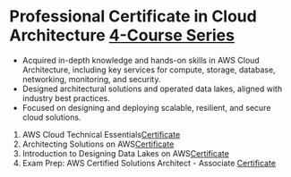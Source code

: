 # Professional Certificate in Cloud Architecture [4-Course Series](https://www.coursera.org/programs/los-gatos-library-pjaqd/professional-certificates/aws-cloud-solutions-architect?source=search#courses)

   * Acquired in-depth knowledge and hands-on skills in AWS Cloud Architecture, including key services for compute, storage, database, networking, monitoring, and security.
   * Designed architectural solutions and operated data lakes, aligned with industry best practices.
   * Focused on designing and deploying scalable, resilient, and secure cloud solutions.

1. AWS Cloud Technical Essentials[Certificate](https://www.coursera.org/account/accomplishments/verify/DT7ND4D5GCM7)
2. Architecting Solutions on AWS[Certificate](https://www.coursera.org/account/accomplishments/verify/3LJ3PPGB2H8H)
3. Introduction to Designing Data Lakes on AWS[Certificate](https://coursera.org/share/f7322709ce5a26f9d058e501e0f10ec7)
4. Exam Prep: AWS Certified Solutions Architect - Associate [Certificate](https://www.coursera.org/account/accomplishments/verify/RJOM7AKZT5U2)
   
